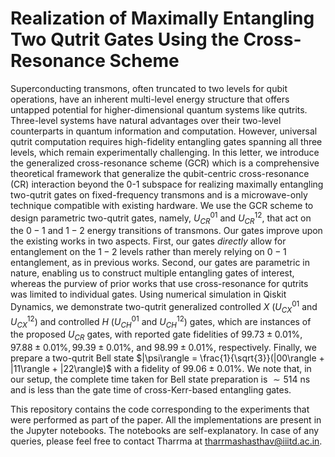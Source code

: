 # Realization of Maximally Entangling Two Qutrit Gates Using the Cross-Resonance Scheme

Superconducting transmons, often truncated to two levels for qubit operations, have an inherent multi-level energy structure that offers untapped potential for higher-dimensional quantum systems like qutrits.
Three-level systems have natural advantages over their two-level counterparts in quantum information and computation.
However, universal qutrit computation requires high-fidelity entangling gates spanning all three levels, which remain experimentally challenging. 
In this letter, we introduce the generalized cross-resonance scheme (GCR) which is a comprehensive theoretical framework that generalize the qubit-centric cross-resonance (CR) interaction beyond the 0-1 subspace for realizing maximally entangling two-qutrit gates on fixed-frequency transmons and is a microwave-only technique compatible with existing hardware. 
We use the GCR scheme to design parametric two-qutrit gates, namely, $U_{CR}^{01}$ and $U_{CR}^{12}$, that act on the $0{-}1$ and $1{-}2$ energy transitions of transmons.
Our gates improve upon the existing works in two aspects.
First, our gates *directly* allow for entanglement on the $1{-}2$ levels rather than merely relying on $0{-}1$ entanglement, as in previous works. Second, our gates are parametric in nature, enabling us to construct multiple entangling gates of interest, whereas the purview of prior works that use cross-resonance for qutrits was limited to individual gates. 
Using numerical simulation in Qiskit Dynamics, we demonstrate two-qutrit generalized controlled $X$ ($U_{CX}^{01}$ and $U_{CX}^{12}$) and controlled $H$ ($U_{CH}^{01}$ and $U_{CH}^{12}$) gates, which are instances of the proposed $U_{CR}$ gates, with reported gate fidelities of $99.73\pm 0.01\%, 97.88\pm 0.01\%, 99.39\pm 0.01\%$, and $98.99\pm 0.01\%$, respectively.
Finally, we prepare a two-qutrit Bell state $|\psi\rangle = \frac{1}{\sqrt{3}}(|00\rangle + |11\rangle + |22\rangle)$ with a fidelity of $99.06 \pm 0.01\%$. 
We note that, in our setup, the complete time taken for Bell state preparation is $\sim 514$ ns and is less than the gate time of cross-Kerr-based entangling gates.  

This repository contains the code corresponding to the experiments that were performed as part of the paper. All the implementations are present in the Jupyter notebooks. The notebooks are self-explanatory.
In case of any queries, please feel free to contact Tharrma at tharrmashasthav@iiitd.ac.in.
